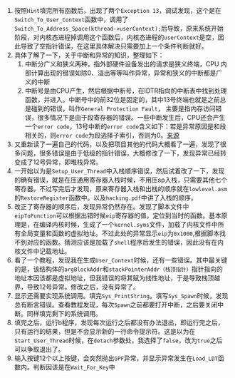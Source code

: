 1. 按照`Hint`填完所有函数后，出现了两个`Exception 13`，调试发现，这个是在`Switch_To_User_Context`函数中，调用了`Switch_To_Address_Space(kthread->userContext);`后导致，原来系统开始阶段，对内核态进程掉调用这个函数后，内核态进程的`userContext`是空，因此导致了空指针错误，在这里具体解决只需要加上一个条件判断就好。
2. 具体了解了一下，关于中断和异常的知识，整理如下：
    1. 中断分广义和狭义两种，指外部硬件设备发出的请求是狭义终端，CPU 内部计算出现的错误如除0、溢出等等叫作异常，异常和狭义的中断都是广义的中断
    2. 中断号是由CPU产生，然后根据中断号，在IDTR指向的中断表中找到处理函数，并进入。中断号中的前32位是固定的，其中13号终端也就是之前总是碰到的错误，叫作`General Protection Fault`， 主要是指内存访问错误，很多情况下是由于段寄存器的错误。一些中断发生后，CPU还会产生一个`error code`，13号中断的`error code`含义如下：若是异常原因是和段相关的，则`error code`为段选择子索引，否则为0。[来源](https://wiki.osdev.org/Exceptions)
3. 又重新读了一遍自己的代码，以及把项目其他的代码大概看了一遍，发现了很多问题，很多错误是由于低级的指针错误，大概修改了一下，发现异常已经转变成了12号异常，即堆栈异常。
4. 一开始以为是`Setup_User_Thread`中入栈顺序错误，然后试着改了一下，发现的确有错误，就是在压通用寄存器入栈时候，不用压sp入栈，只需要其他七个寄存器。不过写完后才发现，原来寄存器入栈和出栈的顺序就在`lowlevel.asm`的`RestoreRegister`函数中。以及`hacking.pdf`中讲了入栈的顺序。
5. 改正了寄存器的顺序后，发现异常仍然存在。发现了脚本文件中`eipToFunction`可以根据出错时候`eip`寄存器的值，定位到当时的函数。基本原理是，在编译内核时候，生成了一个`kernel.syms`文件，加载了内核文件中所有全局变量和函数的虚拟地址。不过此处的异常显示`eip`为`0x1000`,根据脚本找不到对应的函数。猜测应该是加载了`shell`程序后发生的错误，因此没有在内核文件中记载地址。
6. 看了一个教程，发现我在生成`User_Context`时候，还有一些错误。其中最关键的是，该结构体的`argBlockAddr`和`stackPointerAddr（栈顶指针）`指针指向的地址本因该都是虚拟地址，但我错误的将其赋为线性地址，于是导致栈顶越界，导致12号异常。修改之后，没有异常了。
7. 显示还需要实现系统调用。填完`Sys_PrintString`。填写`Sys_Spawn`时候，发现总有断言错误。查看教程发现，每次`Spawn`之前都要打开中断，之后要关闭中断。同样填完剩下的系统调用。
8. 填完之后，运行b程序，发现每次运行之后都没有办法退出，即运行完之后，只有运行的结果，但是不会显示新的一行命令提示符。这是以为在`Start_User_Thread`时候，在`detach`参数处，我选择了`false`，改为`true`之后可以争取退出了。
9. 输入按键12个以上按键，会突然抛出`GPF`异常，并显示异常发生在`Load_LDT`函数内。判断因该是在`Wait_For_Key`中